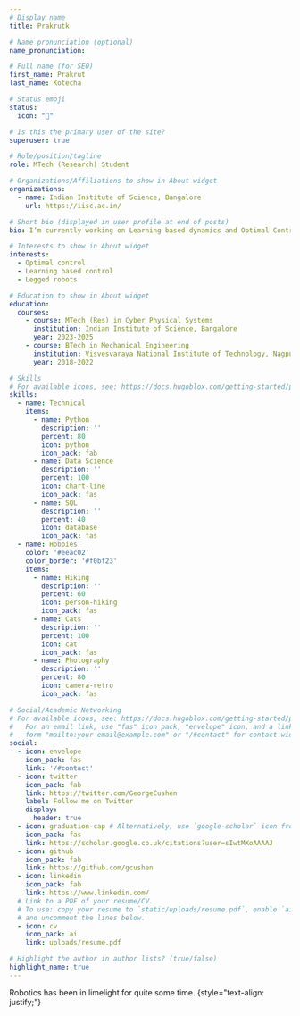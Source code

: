 ```yaml
---
# Display name
title: Prakrutk

# Name pronunciation (optional)
name_pronunciation:

# Full name (for SEO)
first_name: Prakrut
last_name: Kotecha

# Status emoji
status:
  icon: "👋"

# Is this the primary user of the site?
superuser: true

# Role/position/tagline
role: MTech (Research) Student

# Organizations/Affiliations to show in About widget
organizations:
  - name: Indian Institute of Science, Bangalore
    url: https://iisc.ac.in/

# Short bio (displayed in user profile at end of posts)
bio: I’m currently working on Learning based dynamics and Optimal Control algorithms for legged robots.

# Interests to show in About widget
interests:
  - Optimal control
  - Learning based control
  - Legged robots

# Education to show in About widget
education:
  courses:
    - course: MTech (Res) in Cyber Physical Systems
      institution: Indian Institute of Science, Bangalore
      year: 2023-2025
    - course: BTech in Mechanical Engineering
      institution: Visvesvaraya National Institute of Technology, Nagpur
      year: 2018-2022

# Skills
# For available icons, see: https://docs.hugoblox.com/getting-started/page-builder/#icons
skills:
  - name: Technical
    items:
      - name: Python
        description: ''
        percent: 80
        icon: python
        icon_pack: fab
      - name: Data Science
        description: ''
        percent: 100
        icon: chart-line
        icon_pack: fas
      - name: SQL
        description: ''
        percent: 40
        icon: database
        icon_pack: fas
  - name: Hobbies
    color: '#eeac02'
    color_border: '#f0bf23'
    items:
      - name: Hiking
        description: ''
        percent: 60
        icon: person-hiking
        icon_pack: fas
      - name: Cats
        description: ''
        percent: 100
        icon: cat
        icon_pack: fas
      - name: Photography
        description: ''
        percent: 80
        icon: camera-retro
        icon_pack: fas

# Social/Academic Networking
# For available icons, see: https://docs.hugoblox.com/getting-started/page-builder/#icons
#   For an email link, use "fas" icon pack, "envelope" icon, and a link in the
#   form "mailto:your-email@example.com" or "/#contact" for contact widget.
social:
  - icon: envelope
    icon_pack: fas
    link: '/#contact'
  - icon: twitter
    icon_pack: fab
    link: https://twitter.com/GeorgeCushen
    label: Follow me on Twitter
    display:
      header: true
  - icon: graduation-cap # Alternatively, use `google-scholar` icon from `ai` icon pack
    icon_pack: fas
    link: https://scholar.google.co.uk/citations?user=sIwtMXoAAAAJ
  - icon: github
    icon_pack: fab
    link: https://github.com/gcushen
  - icon: linkedin
    icon_pack: fab
    link: https://www.linkedin.com/
  # Link to a PDF of your resume/CV.
  # To use: copy your resume to `static/uploads/resume.pdf`, enable `ai` icons in `params.yaml`,
  # and uncomment the lines below.
  - icon: cv
    icon_pack: ai
    link: uploads/resume.pdf

# Highlight the author in author lists? (true/false)
highlight_name: true
---
```


Robotics has been in limelight for quite some time. 
{style="text-align: justify;"}
